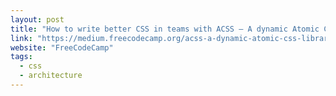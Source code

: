 ```yaml
---
layout: post
title: "How to write better CSS in teams with ACSS — A dynamic Atomic CSS library"
link: "https://medium.freecodecamp.org/acss-a-dynamic-atomic-css-library-402dff9756e0"
website: "FreeCodeCamp"
tags:
  - css
  - architecture
---
```

